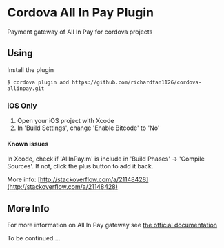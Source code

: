 # Cordova All In Pay Plugin

Payment gateway of All In Pay for cordova projects

## Using
Install the plugin
    
    $ cordova plugin add https://github.com/richardfan1126/cordova-allinpay.git


### iOS Only

1. Open your iOS project with Xcode
2. In 'Build Settings', change 'Enable Bitcode' to 'No'

#### Known issues
In Xcode, check if 'AllInPay.m' is include in 'Build Phases' -> 'Compile Sources'.
If not, click the plus button to add it back.

More info: [http://stackoverflow.com/a/21148428](http://stackoverflow.com/a/21148428)
    

## More Info

For more information on All In Pay gateway see [the official documentation](http://113.108.182.3:8282/techsp/helper/downfiles/mobile/downfiles.html)

To be continued....
